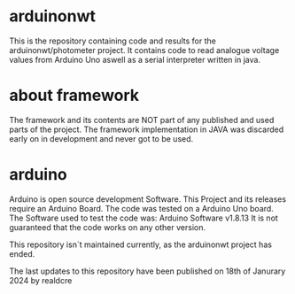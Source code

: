 # arduinonwt
This is the repository containing code and results for the arduinonwt/photometer project. It contains code to read analogue voltage values from Arduino Uno aswell as a serial interpreter written in java.

# about framework
The framework and its contents are NOT part of any published and used parts of the project. The framework implementation in JAVA was discarded early on in development and never got to be used.

# arduino
Arduino is open source development Software. This Project and its releases require an Arduino Board. The code was tested on a Arduino Uno board.
The Software used to test the code was: Arduino Software v1.8.13
It is not guaranteed that the code works on any other version.

This repository isn´t maintained currently, as the arduinonwt project has ended.

The last updates to this repository have been published on 18th of Janurary 2024 by realdcre
